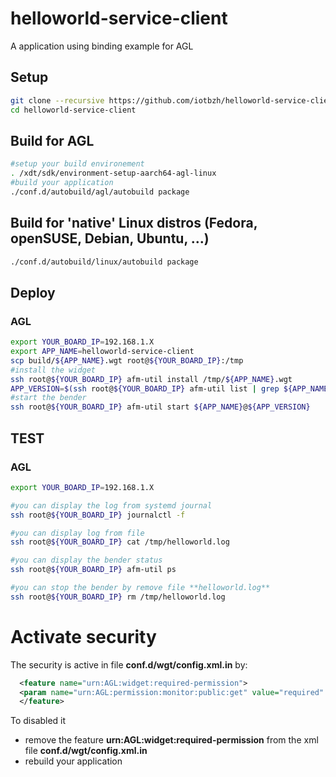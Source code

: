 # helloworld-service-client

A application using binding example for AGL

## Setup 

```bash
git clone --recursive https://github.com/iotbzh/helloworld-service-client.git
cd helloworld-service-client
```

## Build  for AGL

```bash
#setup your build environement
. /xdt/sdk/environment-setup-aarch64-agl-linux
#build your application
./conf.d/autobuild/agl/autobuild package
```

## Build for 'native' Linux distros (Fedora, openSUSE, Debian, Ubuntu, ...)

```bash
./conf.d/autobuild/linux/autobuild package
```

## Deploy

### AGL

```bash
export YOUR_BOARD_IP=192.168.1.X
export APP_NAME=helloworld-service-client
scp build/${APP_NAME}.wgt root@${YOUR_BOARD_IP}:/tmp
#install the widget
ssh root@${YOUR_BOARD_IP} afm-util install /tmp/${APP_NAME}.wgt
APP_VERSION=$(ssh root@${YOUR_BOARD_IP} afm-util list | grep ${APP_NAME}@ | cut -d"\"" -f4| cut -d"@" -f2)
#start the bender
ssh root@${YOUR_BOARD_IP} afm-util start ${APP_NAME}@${APP_VERSION}
```

## TEST

### AGL

```bash
export YOUR_BOARD_IP=192.168.1.X

#you can display the log from systemd journal
ssh root@${YOUR_BOARD_IP} journalctl -f

#you can display log from file
ssh root@${YOUR_BOARD_IP} cat /tmp/helloworld.log

#you can display the bender status
ssh root@${YOUR_BOARD_IP} afm-util ps

#you can stop the bender by remove file **helloworld.log**
ssh root@${YOUR_BOARD_IP} rm /tmp/helloworld.log
```

# Activate security

The security is active in file **conf.d/wgt/config.xml.in** by:

```xml
  <feature name="urn:AGL:widget:required-permission">
  <param name="urn:AGL:permission:monitor:public:get" value="required" />
  </feature>
```

To disabled it 

* remove the feature **urn:AGL:widget:required-permission** from the xml file **conf.d/wgt/config.xml.in**
* rebuild your application

